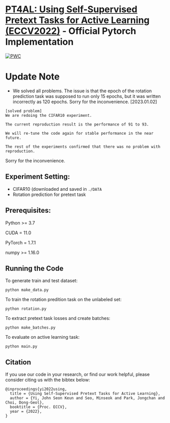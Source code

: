 # [PT4AL: Using Self-Supervised Pretext Tasks for Active Learning (ECCV2022)](https://arxiv.org/abs/2201.07459) - Official Pytorch Implementation
[![PWC](https://img.shields.io/endpoint.svg?url=https://paperswithcode.com/badge/using-self-supervised-pretext-tasks-for/active-learning-on-cifar10-10000)](https://paperswithcode.com/sota/active-learning-on-cifar10-10000?p=using-self-supervised-pretext-tasks-for)

# Update Note

- We solved all problems. The issue is that the epoch of the rotation prediction task was supposed to run only 15 epochs, but it was written incorrectly as 120 epochs. Sorry for the inconvenience. [2023.01.02]


```
[solved problem]
We are redoing the CIFAR10 experiment.

The current reproduction result is the performance of 91 to 93.

We will re-tune the code again for stable performance in the near future.

The rest of the experiments confirmed that there was no problem with reproduction.
```
Sorry for the inconvenience.
## Experiment Setting:
- CIFAR10 (downloaded and saved in ```./DATA```
- Rotation prediction for pretext task

## Prerequisites:
Python >= 3.7

CUDA = 11.0

PyTorch = 1.7.1

numpy >= 1.16.0

## Running the Code

To generate train and test dataset:
```
python make_data.py
```

To train the rotation predition task on the unlabeled set:
```
python rotation.py
```

To extract pretext task losses and create batches:
```
python make_batches.py
```

To evaluate on active learning task:
```
python main.py
```

## Citation
If you use our code in your research, or find our work helpful, please consider citing us with the bibtex below:
```
@inproceedings{yi2022using,
  title = {Using Self-Supervised Pretext Tasks for Active Learning},
  author = {Yi, John Seon Keun and Seo, Minseok and Park, Jongchan and Choi, Dong-Geol},
  booktitle = {Proc. ECCV},
  year = {2022},
}
```
